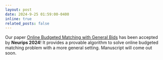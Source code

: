 ```yaml
---
layout: post
date: 2024-9-25 01:59:00-0400
inline: true
related_posts: false
---
```


Our paper [Online Budgeted Matching with General Bids]() has been accepted by **Neurips 2024**! It provides a provable algorithm to solve online budgeted matching problem with a more general setting. Manuscript will come out soon.
